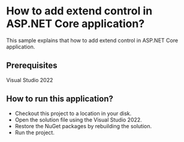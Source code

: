 # How to add extend control in ASP.NET Core application?

This sample explains that how to add extend control in ASP.NET Core application.

## Prerequisites

Visual Studio 2022

## How to run this application?

* Checkout this project to a location in your disk.
* Open the solution file using the Visual Studio 2022.
* Restore the NuGet packages by rebuilding the solution.
* Run the project.